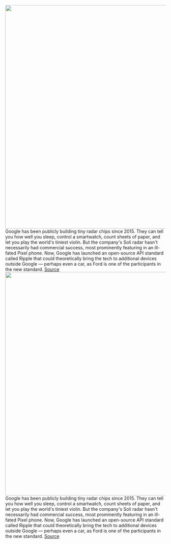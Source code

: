 <img src='https://cdn.vox-cdn.com/thumbor/Qs4iKP6Qd3gC5BB7-MgosuzUdjc=/0x0:1252x702/1200x800/filters:focal(526x251:726x451)/cdn.vox-cdn.com/uploads/chorus_image/image/70362233/Screen_Shot_2016-11-10_at_11.35.55_AM.0.0.1478777840.0.png' width='700px' /><br/>
Google has been publicly building tiny radar chips since 2015. They can tell you how well you sleep, control a smartwatch, count sheets of paper, and let you play the world's tiniest violin. But the company's Soli radar hasn't necessarily had commercial success, most prominently featuring in an ill-fated Pixel phone. Now, Google has launched an open-source API standard called Ripple that could theoretically bring the tech to additional devices outside Google — perhaps even a car, as Ford is one of the participants in the new standard.
<a href='https://www.theverge.com/2022/1/7/22872972/google-ripple-radar-standard-api-soli-ford'> Source <a/><img src='https://cdn.vox-cdn.com/thumbor/Qs4iKP6Qd3gC5BB7-MgosuzUdjc=/0x0:1252x702/1200x800/filters:focal(526x251:726x451)/cdn.vox-cdn.com/uploads/chorus_image/image/70362233/Screen_Shot_2016-11-10_at_11.35.55_AM.0.0.1478777840.0.png' width='700px' /><br/>
Google has been publicly building tiny radar chips since 2015. They can tell you how well you sleep, control a smartwatch, count sheets of paper, and let you play the world's tiniest violin. But the company's Soli radar hasn't necessarily had commercial success, most prominently featuring in an ill-fated Pixel phone. Now, Google has launched an open-source API standard called Ripple that could theoretically bring the tech to additional devices outside Google — perhaps even a car, as Ford is one of the participants in the new standard.
<a href='https://www.theverge.com/2022/1/7/22872972/google-ripple-radar-standard-api-soli-ford'> Source <a/>